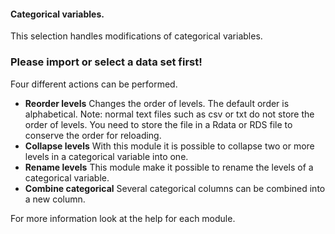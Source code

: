 <h4>Categorical variables.</h4>
This selection handles modifications of categorical variables. <br>

<h3>Please import or select a data set first!</h3>

Four different actions can be performed.

- **Reorder levels** Changes the order of levels. The default order is 
alphabetical. Note: normal text files such as csv or txt do not store the order 
of levels. You need to store the file in a Rdata or RDS file to conserve the 
order for reloading.
- **Collapse levels** With this module it is possible to collapse two or more 
levels in a categorical variable into one. 
- **Rename levels** This module make it possible to rename the levels of a 
categorical variable.
- **Combine categorical** Several categorical columns can be combined into a new 
column. 

For more information look at the help for each module.
